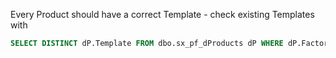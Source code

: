 

Every Product should have a correct Template - check existing Templates with 
````SQL
SELECT DISTINCT dP.Template FROM dbo.sx_pf_dProducts dP WHERE dP.FactoryID <> 'ZT'
````
